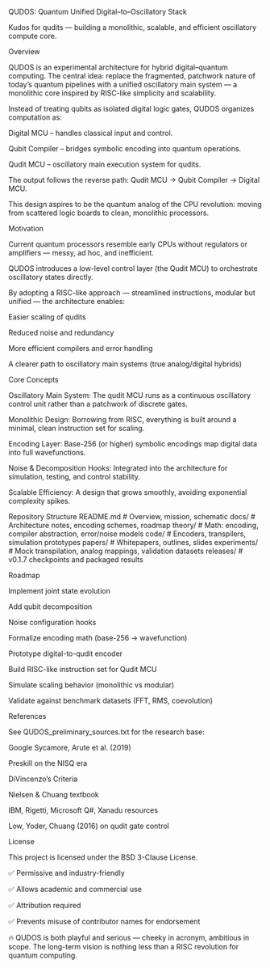 QUDOS: Quantum Unified Digital–to–Oscillatory Stack

Kudos for qudits — building a monolithic, scalable, and efficient oscillatory compute core.

Overview

QUDOS is an experimental architecture for hybrid digital–quantum computing.
The central idea: replace the fragmented, patchwork nature of today’s quantum pipelines with a unified oscillatory main system — a monolithic core inspired by RISC-like simplicity and scalability.

Instead of treating qubits as isolated digital logic gates, QUDOS organizes computation as:

Digital MCU – handles classical input and control.

Qubit Compiler – bridges symbolic encoding into quantum operations.

Qudit MCU – oscillatory main execution system for qudits.

The output follows the reverse path: Qudit MCU → Qubit Compiler → Digital MCU.

This design aspires to be the quantum analog of the CPU revolution: moving from scattered logic boards to clean, monolithic processors.

Motivation

Current quantum processors resemble early CPUs without regulators or amplifiers — messy, ad hoc, and inefficient.

QUDOS introduces a low-level control layer (the Qudit MCU) to orchestrate oscillatory states directly.

By adopting a RISC-like approach — streamlined instructions, modular but unified — the architecture enables:

Easier scaling of qudits

Reduced noise and redundancy

More efficient compilers and error handling

A clearer path to oscillatory main systems (true analog/digital hybrids)

Core Concepts

Oscillatory Main System: The qudit MCU runs as a continuous oscillatory control unit rather than a patchwork of discrete gates.

Monolithic Design: Borrowing from RISC, everything is built around a minimal, clean instruction set for scaling.

Encoding Layer: Base-256 (or higher) symbolic encodings map digital data into full wavefunctions.

Noise & Decomposition Hooks: Integrated into the architecture for simulation, testing, and control stability.

Scalable Efficiency: A design that grows smoothly, avoiding exponential complexity spikes.

Repository Structure
README.md        # Overview, mission, schematic
docs/            # Architecture notes, encoding schemes, roadmap
theory/          # Math: encoding, compiler abstraction, error/noise models
code/            # Encoders, transpilers, simulation prototypes
papers/          # Whitepapers, outlines, slides
experiments/     # Mock transpilation, analog mappings, validation datasets
releases/        # v0.1.7 checkpoints and packaged results

Roadmap

 Implement joint state evolution

 Add qubit decomposition

 Noise configuration hooks

 Formalize encoding math (base-256 → wavefunction)

 Prototype digital-to-qudit encoder

 Build RISC-like instruction set for Qudit MCU

 Simulate scaling behavior (monolithic vs modular)

 Validate against benchmark datasets (FFT, RMS, coevolution)

References

See QUDOS_preliminary_sources.txt
 for the research base:

Google Sycamore, Arute et al. (2019)

Preskill on the NISQ era

DiVincenzo’s Criteria

Nielsen & Chuang textbook

IBM, Rigetti, Microsoft Q#, Xanadu resources

Low, Yoder, Chuang (2016) on qudit gate control

License

This project is licensed under the BSD 3-Clause License.

✅ Permissive and industry-friendly

✅ Allows academic and commercial use

✅ Attribution required

✅ Prevents misuse of contributor names for endorsement

🔥 QUDOS is both playful and serious — cheeky in acronym, ambitious in scope. The long-term vision is nothing less than a RISC revolution for quantum computing.
